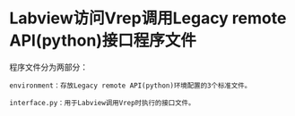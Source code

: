 # Labview访问Vrep调用Legacy remote API(python)接口程序文件  
程序文件分为两部分：  
  
    environment：存放Legacy remote API(python)环境配置的3个标准文件。
    
    interface.py：用于Labview调用Vrep时执行的接口文件。
